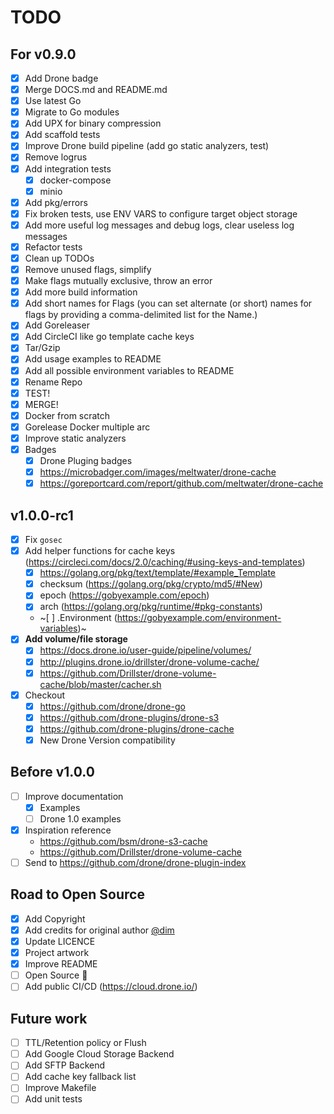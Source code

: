 # TODO

## For v0.9.0

- [x] Add Drone badge
- [x] Merge DOCS.md and README.md
- [x] Use latest Go
- [x] Migrate to Go modules
- [x] Add UPX for binary compression
- [x] Add scaffold tests
- [x] Improve Drone build pipeline (add go static analyzers, test)
- [x] Remove logrus
- [x] Add integration tests
  - [x] docker-compose
  - [x] minio
- [x] Add pkg/errors
- [x] Fix broken tests, use ENV VARS to configure target object storage
- [x] Add more useful log messages and debug logs, clear useless log messages
- [x] Refactor tests
- [x] Clean up TODOs
- [x] Remove unused flags, simplify
- [x] Make flags mutually exclusive, throw an error
- [x] Add more build information
- [x] Add short names for Flags (you can set alternate (or short) names for flags by providing a comma-delimited list for the Name.)
- [x] Add Goreleaser
- [x] Add CircleCI like go template cache keys
- [x] Tar/Gzip
- [x] Add usage examples to README
- [x] Add all possible environment variables to README
- [x] Rename Repo
- [x] TEST!
- [x] MERGE!
- [x] Docker from scratch
- [x] Gorelease Docker multiple arc
- [x] Improve static analyzers
- [x] Badges
  - [x] Drone Pluging badges
  - [x] https://microbadger.com/images/meltwater/drone-cache
  - [x] https://goreportcard.com/report/github.com/meltwater/drone-cache

## v1.0.0-rc1

- [x] Fix `gosec`
- [x] Add helper functions for cache keys (https://circleci.com/docs/2.0/caching/#using-keys-and-templates)
  - [x] https://golang.org/pkg/text/template/#example_Template
  - [x] checksum (https://golang.org/pkg/crypto/md5/#New)
  - [x] epoch (https://gobyexample.com/epoch)
  - [x] arch (https://golang.org/pkg/runtime/#pkg-constants)
  - ~[ ] .Environment (https://gobyexample.com/environment-variables)~
- [X] **Add volume/file storage**
  - [x] https://docs.drone.io/user-guide/pipeline/volumes/
  - [x] http://plugins.drone.io/drillster/drone-volume-cache/
  - [x] https://github.com/Drillster/drone-volume-cache/blob/master/cacher.sh
- [x] Checkout
  - [x] https://github.com/drone/drone-go
  - [x] https://github.com/drone-plugins/drone-s3
  - [x] https://github.com/drone-plugins/drone-cache
  - [x] New Drone Version compatibility

## Before v1.0.0

- [ ] Improve documentation
  - [x] Examples
  - [ ] Drone 1.0 examples
- [x] Inspiration reference
    - https://github.com/bsm/drone-s3-cache
    - https://github.com/Drillster/drone-volume-cache
- [ ] Send to https://github.com/drone/drone-plugin-index

## Road to Open Source

- [x] Add Copyright
- [x] Add credits for original author [@dim](https://github.com/dim)
- [x] Update LICENCE
- [x] Project artwork
- [x] Improve README
- [ ] Open Source :tada:
- [ ] Add public CI/CD (https://cloud.drone.io/)

## Future work

- [ ] TTL/Retention policy or Flush
- [ ] Add Google Cloud Storage Backend
- [ ] Add SFTP Backend
- [ ] Add cache key fallback list
- [ ] Improve Makefile
- [ ] Add unit tests

